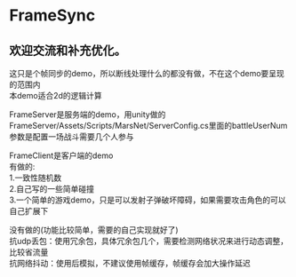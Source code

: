 # FrameSync  

欢迎交流和补充优化。  
--
这只是个帧同步的demo，所以断线处理什么的都没有做，不在这个demo要呈现的范围内  
本demo适合2d的逻辑计算

FrameServer是服务端的demo，用unity做的  
FrameServer/Assets/Scripts/MarsNet/ServerConfig.cs里面的battleUserNum参数是配置一场战斗需要几个人参与

FrameClient是客户端的demo  
有做的:  
1.一致性随机数  
2.自己写的一些简单碰撞  
3.一个简单的游戏demo，只是可以发射子弹破坏障碍，如果需要攻击角色的可以自己扩展下  

没有做的(功能比较简单，需要的自己实现就好了)  
抗udp丢包：使用冗余包，具体冗余包几个，需要检测网络状况来进行动态调整，比较省流量  
抗网络抖动：使用后模拟，不建议使用帧缓存，帧缓存会加大操作延迟  
